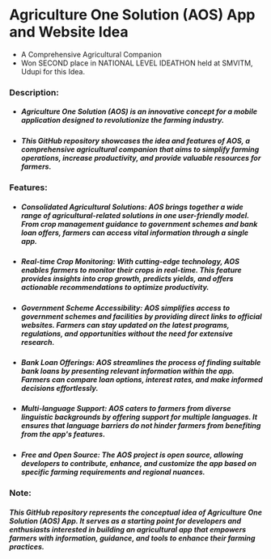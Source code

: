 # Agriculture One Solution (AOS) App and Website Idea
- A Comprehensive Agricultural Companion
- Won SECOND place in NATIONAL LEVEL IDEATHON held at SMVITM, Udupi for this Idea.

### Description:
- ##### Agriculture One Solution (AOS) is an innovative concept for a mobile application designed to revolutionize the farming industry.
- ##### This GitHub repository showcases the idea and features of AOS, a comprehensive agricultural companion that aims to simplify farming operations, increase productivity, and provide valuable resources for farmers.

### Features:
- ##### Consolidated Agricultural Solutions: AOS brings together a wide range of agricultural-related solutions in one user-friendly model. From crop management guidance to government schemes and bank loan offers, farmers can access vital information through a single app.
- ##### Real-time Crop Monitoring: With cutting-edge technology, AOS enables farmers to monitor their crops in real-time. This feature provides insights into crop growth, predicts yields, and offers actionable recommendations to optimize productivity.
- ##### Government Scheme Accessibility: AOS simplifies access to government schemes and facilities by providing direct links to official websites. Farmers can stay updated on the latest programs, regulations, and opportunities without the need for extensive research.
- ##### Bank Loan Offerings: AOS streamlines the process of finding suitable bank loans by presenting relevant information within the app. Farmers can compare loan options, interest rates, and make informed decisions effortlessly.
- ##### Multi-language Support: AOS caters to farmers from diverse linguistic backgrounds by offering support for multiple languages. It ensures that language barriers do not hinder farmers from benefiting from the app's features.
- ##### Free and Open Source: The AOS project is open source, allowing developers to contribute, enhance, and customize the app based on specific farming requirements and regional nuances.

### Note:
##### This GitHub repository represents the conceptual idea of Agriculture One Solution (AOS) App. It serves as a starting point for developers and enthusiasts interested in building an agricultural app that empowers farmers with information, guidance, and tools to enhance their farming practices.
